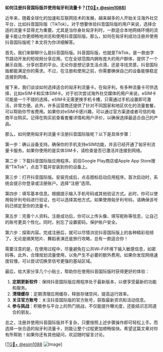 **如何注册抖音国际版并使用匈牙利流量卡？[[TG💪+ @esim1088](https://t.me/s/esim1088)]**

近年来，随着全球化的加速和互联网技术的发展，越来越多的人开始关注海外社交平台，比如抖音国际版（TikTok）。对于想要体验抖音国际版的用户来说，选择合适的流量卡显得尤为重要。尤其是当你身处匈牙利时，一款适合本地网络环境的流量卡能让你更顺畅地浏览和使用抖音国际版。那么，如何在匈牙利成功注册并使用抖音国际版呢？本文将为你详细解答。

首先，我们来聊聊什么是抖音国际版。抖音国际版，也就是TikTok，是一款由字节跳动开发的短视频分享应用。它在全球范围内拥有庞大的用户群体，提供了一个展示自我、分享创意的平台。无论你是想记录生活点滴，还是寻找灵感，抖音国际版都能满足你的需求。不过，在注册和使用之前，你需要确保自己的设备能够稳定连接到网络。

接下来，我们谈谈如何选择适合的匈牙利流量卡。在匈牙利，有多种流量卡可供选择，比如eSIM卡和实体SIM卡。对于初次尝试海外社交媒体的用户来说，eSIM卡可能是一个不错的选择。eSIM卡无需更换手机卡槽，只需通过手机设置即可激活，非常方便。此外，许多运营商还提供了针对不同国家和地区优化的流量套餐，可以帮助你节省费用。如果你对eSIM卡感兴趣，可以通过官方渠道或者可信的电商平台购买。记得在购买前查看套餐详情和用户评价，以确保选择最适合自己的产品。

那么，如何使用匈牙利流量卡注册抖音国际版呢？以下是具体步骤：

第一步：确认设备支持。确保你的手机支持eSIM功能，并且已经开通了匈牙利流量卡服务。如果你使用的是实体SIM卡，请检查是否已激活并连接到网络。

第二步：下载抖音国际版应用程序。前往Google Play商店或Apple App Store搜索“TikTok”，点击下载并安装到你的设备上。

第三步：打开抖音国际版。安装完成后，点击图标启动应用程序。首次启动时，系统会提示你登录或注册账户。选择“注册”选项。

第四步：填写基本信息。根据提示输入手机号码或其他验证方式。此时，你可以使用匈牙利号码进行验证，也可以选择其他方式。如果使用匈牙利号码，请确保该号码已绑定至你的流量卡。

第五步：完善个人资料。注册成功后，你可以上传头像、填写昵称等信息，让自己的账号更具个性化。同时，别忘了设置密码，保护账户安全。

第六步：探索内容。完成注册后，就可以尽情浏览抖音国际版上的各种精彩视频了。无论是搞笑短片、舞蹈表演还是旅行攻略，总有一款适合你！

需要注意的是，在使用过程中，尽量避免在公共Wi-Fi环境下输入敏感信息，如密码等。此外，合理规划流量使用，以免产生不必要的额外费用。如果你发现网络速度较慢，可以尝试切换至信号更强的基站区域。

最后，给大家分享几个小贴士，帮助你在使用抖音国际版时获得更好的体验：

1. **定期更新软件**：保持抖音国际版应用程序处于最新版本，以便享受最新的功能和服务。
2. **清理缓存**：定期清理应用缓存，释放存储空间，提高运行效率。
3. **关注官方账号**：关注抖音国际版的官方账号，获取最新资讯和活动信息。
4. **参与挑战**：积极参与平台上的热门挑战，不仅能提升曝光度，还能结识志同道合的朋友。

总之，注册并使用抖音国际版并不复杂，只要按照上述步骤操作即可轻松上手。而选择一张合适的匈牙利流量卡，则能让整个过程更加顺畅愉快。希望这篇文章对你有所帮助！如果你还有其他疑问，欢迎随时留言讨论。

[[TG💪+ @esim1088](https://t.me/s/esim1088) ![Image](https://i.postimg.cc/4NQfJmqS/Snipaste-2025-05-13-00-14-12.png)]